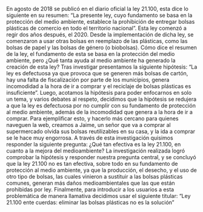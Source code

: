 En agosto de 2018 se publicó en el diario oficial la ley 21.100, esta dice lo siguiente en su resumen: “La presente ley, cuyo fundamento se basa en la protección del medio ambiente, establece la prohibición de entregar bolsas plásticas de comercio en todo el territorio nacional”. Esta ley comenzó a regir dos años después, el 2020.
Desde la implementación de dicha ley, se comenzaron a usar otras bolsas en reemplazo de las plásticas, como las bolsas de papel y las bolsas de género (o biobolsas). 
Cómo dice el resumen de la ley, el fundamento de esta se basa en la protección del medio ambiente, pero ¿Qué tanta ayuda al medio ambiente ha generado la creación de esta ley?
Tras investigar presentamos la siguiente hipótesis: “La ley es defectuosa ya que provoca que se generen más bolsas de cartón, hay una falta de fiscalización por parte de los municipios, genera incomodidad a la hora de ir a comprar y el reciclaje de bolsas plásticas es insuficiente”.
Luego, acotamos la hipótesis para poder enfocarnos en solo un tema, y varios debates al respeto, decidimos que la hipótesis se redujera a que la ley es defectuosa por no cumplir con su fundamento de protección al medio ambiente, además de la incomodidad que genera a la hora de ir a comprar.
Para ejemplificar esto, y hacerlo más cercano para quienes naveguen la web, creamos a Jaime, un señor que va a comprar al supermercado olvida sus bolsas reutilizables en su casa, y la ida a comprar se le hace muy engorrosa.
A través de esta investigación quisimos responder la siguiente pregunta: ¿Qué tan efectiva es la ley 21.100, en cuanto a la mejora del medioambiente?
La investigación realizada logró comprobar la hipótesis y responder nuestra pregunta central, y se concluyó que la ley 21.100 no es tan efectiva, sobre todo en su fundamento de protección al medio ambiente, ya que la producción, el desecho, y el uso de otro tipo de bolsas, las cuales vinieron a sustituir a las bolsas plásticas comunes, generan más daños medioambientales que las que están prohibidas por ley.
Finalmente, para introducir a los usuarios a esta problemática de manera llamativa decidimos usar el siguiente titular: “Ley 21.100 ente cuerdas: eliminar las bolsas plásticas no es la solución”
